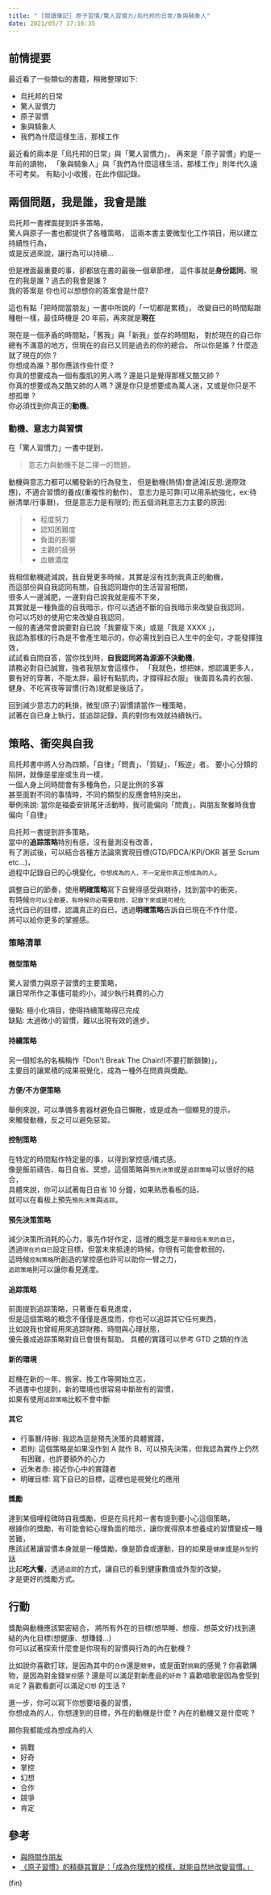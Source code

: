 ```yaml
---
title: " [閱讀筆記] 原子習慣/驚人習慣力/烏托邦的日常/象與騎象人"
date: 2021/05/7 17:16:35
---
```


## 前情提要

最近看了一些類似的書籍，稍微整理如下:

- 烏托邦的日常
- 驚人習慣力
- 原子習慣
- 象與騎象人
- 我們為什麼這樣生活，那樣工作

最近看的兩本是「烏托邦的日常」與「驚人習慣力」，
再來是「原子習慣」約是一年前的讀物，
「象與騎象人」與「我們為什麼這樣生活，那樣工作」則年代久遠不可考矣。
有點小小收獲，在此作個記錄。

## 兩個問題，我是誰，我會是誰

烏托邦一書裡面提到許多策略，  
驚人與原子一書也都提供了各種策略，
這兩本書主要微型化工作項目，用以建立持續性行為，  
或是反過來說，讓行為可以持續…

但是裡面最重要的事，卻都放在書的最後一個章節裡，
這件事就是**身份認同**，現在的我是誰 ? 過去的我會是誰 ?  
我的答案是
你也可以想想你的答案會是什麼?

這也有點「把時間當朋友」一書中所說的「一切都是累積」，
改變自已的時間點跟種樹一樣，最佳時機是 20 年前，再來就是**現在**

現在是一個矛盾的時間點，「舊我」與「新我」並存的時間點，
對於現在的自已你總有不滿意的地方，但現在的自已又同是過去的你的總合。
所以你是誰 ? 什麼造就了現在的你 ?  
你想成為誰 ? 那你應該作些什麼 ?  
你真的想要成為一個有腹肌的男人嗎 ? 還是只是覺得那樣又酷又帥 ?  
你真的想要成為又酷又帥的人嗎 ? 還是你只是想要成為萬人迷，又或是你只是不想孤單 ?  
你必須找到你真正的**動機**。

### 動機、意志力與習慣

在「驚人習慣力」一書中提到，

> 意志力與動機不是二擇一的問題，

動機與意志力都可以觸發新的行為發生，
但是動機(熱情)會遞減(反思:邊際效應)，不適合習慣的養成(重複性的動作)，
意志力是可靠(可以用系統強化，ex:待辦清單/行事曆)，
但是意志力是有限的;
而五個消耗意志力主要的原因:  

> - 程度努力
> - 認知困難度
> - 負面的影響
> - 主觀的疲勞
> - 血糖濃度

我相信動機遞減說，我自覺更多時候，其實是沒有找到我真正的動機，  
而這部份與自我認同有關，自我認同跟你的生活習習相關，  
很多人一邊減肥，一邊對自已說我就是瘦不下來，  
其實就是一種負面的自我暗示，你可以透過不斷的自我暗示來改變自我認同，  
你可以巧妙的使用它來改變自我認同，  
一般的書通常會說要對自已說「我要瘦下來」或是「我是 XXXX 」，  
我認為那樣的行為是不會產生暗示的，你必需找到自已人生中的金句，才能發揮強效，  
試試看自問自答，當你找到時，**自我認同將為源源不決動機**，  
請務必對自已誠實，強者我朋友會這樣作，
「我就色，想把妹，想認識更多人，要有好的穿著，不能太胖，最好有點肌肉，才撐得起衣服」
後面買名貴的衣服、健身、不吃宵夜等習慣(行為)就都是後話了。

回到減少意志力的耗損，微型(原子)習慣請當作一種策略，  
試著在自已身上執行，並追踪記錄，真的對你有效就持續執行。

## 策略、衝突與自我

烏托邦書中將人分為四類，「自律」「問責」、「質疑」、「叛逆」者。
要小心分類的陷阱，就像是星座或生肖一樣，  
一個人身上同時間會有多種角色，只是比例的多寡  
甚至面對不同的事情時，不同的類型的反應會特別突出，  
舉例來說: 當你是福委安排尾牙活動時，我可能偏向「問責」，與朋友聚餐時我會偏向「自律」

烏托邦一書提到許多策略，  
當中的**追踪策略**特別有感，沒有量測沒有改善，  
有了測試後，可以結合各種方法論來實現目標(GTD/PDCA/KPI/OKR 甚至 Scrum etc...)，  
過程中記錄自已的心境變化，`你想成為的人，不一定是你真正想成為的人`，  

調整自已的節奏，使用**明確策略**寫下自覺得感受與期待，找到當中的衝突，  
有時候`你可以全都要，有時候你必需要取捨，記錄下來或是可視化`  
迭代自已的目標，認識真正的自已，透過**明確策略**告訴自已現在不作什麼，  
將可以給你更多的掌握感。

### 策略清單

#### 微型策略

驚人習慣力與原子習慣的主要策略，  
讓日常所作之事儘可能的小，減少執行耗費的心力

優點: 極小化項目，使得持續策略得已完成  
缺點: 太過微小的習慣，難以出現有效的進步。

#### 持續策略  

另一個知名的名稱稱作「Don't Break The Chain!(不要打斷鎖鍊)」，  
主要目的讓累積的成果視覺化，成為一種外在問責與獎勵。

#### 方便/不方便策略  

舉例來說，可以準備多套器材避免自已懶散，或是成為一個顯見的提示，  
來觸發動機，反之可以避免惡習。

#### 控制策略  

在特定的時間點作特定量的事，以得到掌控感/儀式感。  
像是飯前禱告、每日自省、冥想，這個策略與`預先決策`或是`追踪策略`可以很好的結合，  
具體來說，你可以試著每日自省 10 分鐘，如果熟悉看板的話，  
就可以在看板上預先`預先決策`與`追踪`。

#### 預先決策策略  

減少決策所消耗的心力，事先作好作定，這裡的概念是`不要相信未來的自已`，  
透過`現在的自已`設定目標，但當未來抵達的時候，你很有可能會軟弱的，  
這時候`控制策略`所創造的掌控感也許可以助你一臂之力，  
`追踪策略`則可以讓你看見進度。

#### 追踪策略  

前面提到追踪策略，只著重在看見進度，  
但是這個策略的概念不僅僅是進度而，你也可以追踪其它任何東西，  
比如說我也曾經用來追踪財務、時間與心理狀態，  
優先養成追踪策略對自已會很有幫助。
具體的實踐可以參考 GTD 之類的作法

#### 新的環境

趁機在新的一年、搬家、換工作等開始立志，  
不過書中也提到，新的環境也很容易中斷故有的習慣，  
如果有使用`追踪策略`比較不會中斷  

#### 其它

- 行事曆/待辦: 我認為這是預先決策的具體實踐，
- 若則: 這個策略是如果沒作到 A 就作 B，可以預先決策，但我認為實作上仍然有困難，也許要額外的心力
- 近朱者赤: 接近你心中的實踐者
- 明確目標: 寫下自已的目標，這裡也是視覺化的應用

#### **獎勵**

達到某個哩程碑時自我獎勵，但是在烏托邦一書有提到要小心這個策略，  
根據你的獎勵，有可能會給心理負面的暗示，讓你覺得原本想養成的習慣變成一種苦難，  
應該試著讓習慣本身就是一種獎勵，像是節食或運動，目的如果是`健康`或是`外型`的話  
比起**吃大餐**，透過`追踪`的方式，讓自已的看到健康數值或外型的改變，  
才是更好的獎勵方式。

## 行動

獎勵與動機應該緊密結合，
將所有外在的目標(想早睡、想瘦、想英文好)找到連結的內化目標(想健康、想賺錢…)  
你可以試著探索什麼會是你現有的習慣與行為的內在動機 ?  

比如說你喜歡打球，是因為其中的`合作`還是`競爭`，或是面對`挑戰`的感覺 ?
你喜歡購物，是因為對金錢`掌控`感 ? 還是可以滿足對新產品的`好奇` ?
喜歡唱歌是因為會受到`肯定` ? 喜歡看劇可以滿足`幻想` 的生活 ?

進一步，你可以寫下你想要培養的習慣，  
你想成為的人，你想達到的目標，外在的動機是什麼 ?
內在的動機又是什麼呢 ?

願你我都能成為想成為的人

- 挑戰
- 好奇
- 掌控
- 幻想
- 合作
- 競爭
- 肯定

## 參考

- [與時間作朋友](https://blog.marsen.me/2016/12/05/2016/be_friend_with_time/)
- [《原子習慣》的精髓其實是：「成為你理想的模樣，就能自然地改變習慣。」](https://newsveg.tw/blog/21740)

(fin)
